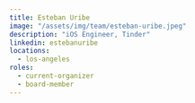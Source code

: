 ```yaml
---
title: Esteban Uribe
image: "/assets/img/team/esteban-uribe.jpeg"
description: "iOS Engineer, Tinder"
linkedin: estebanuribe
locations:
  - los-angeles
roles:
  - current-organizer
  - board-member
---
```

